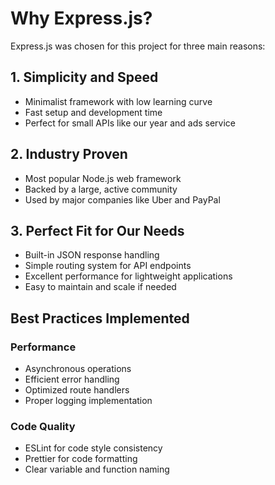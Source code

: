 # Why Express.js?

Express.js was chosen for this project for three main reasons:

## 1. Simplicity and Speed

- Minimalist framework with low learning curve
- Fast setup and development time
- Perfect for small APIs like our year and ads service

## 2. Industry Proven

- Most popular Node.js web framework
- Backed by a large, active community
- Used by major companies like Uber and PayPal

## 3. Perfect Fit for Our Needs

- Built-in JSON response handling
- Simple routing system for API endpoints
- Excellent performance for lightweight applications
- Easy to maintain and scale if needed

## Best Practices Implemented

### Performance

- Asynchronous operations
- Efficient error handling
- Optimized route handlers
- Proper logging implementation

### Code Quality

- ESLint for code style consistency
- Prettier for code formatting
- Clear variable and function naming
